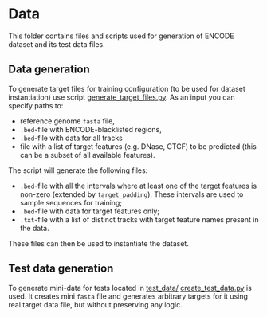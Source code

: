 # Data

This folder contains files and scripts used for generation of ENCODE dataset and its test data files.

## Data generation

To generate target files for training configuration (to be used for dataset instantiation) use script [generate_target_files.py](generate_target_files.py). 
As an input you can specify paths to:
* reference genome `fasta` file,
* `.bed`-file with ENCODE-blacklisted regions, 
* `.bed`-file with data for all tracks
* file with a list of target features (e.g. DNase, CTCF) to be predicted (this can be a subset of all available features).

The script will generate the following files:
* `.bed`-file with all the intervals where at least one of the target features is non-zero (extended by `target_padding`). These intervals are used to sample sequences for training;
* `.bed`-file with data for target features only;
* `.txt`-file with a list of distinct tracks with target feature names present in the data.

These files can then be used to instantiate the dataset.

## Test data generation
To generate mini-data for tests located in [test_data/](test_data) [create_test_data.py](create_test_data.py) is used.
It creates mini `fasta` file and generates arbitrary targets for it using real target data file, but without preserving any logic.
